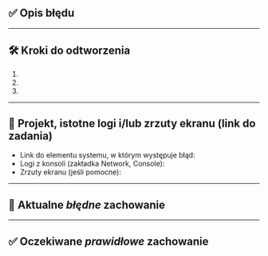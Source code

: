 ## ✅ Opis błędu

<!-- Krótko podsumuj napotkany błąd. -->

---

## 🛠️ Kroki do odtworzenia

<!-- Opisz krok po kroku, jak odtworzyć problem – to bardzo ważne. -->

1. <!-- Krok pierwszy -->
2. <!-- Krok drugi -->
3. <!-- itd. -->

---

## 📂 Projekt, istotne logi i/lub zrzuty ekranu (link do zadania)

- Link do elementu systemu, w którym występuje błąd: <!-- Wklej link -->
- Logi z konsoli (zakładka Network, Console): <!-- Wklej logi lub opisz -->
- Zrzuty ekranu (jeśli pomocne): <!-- Wstaw zrzuty ekranu lub usuń, jeśli niepotrzebne -->

---

## 🚫 Aktualne *błędne* zachowanie

<!-- Opisz, co faktycznie się dzieje, np. komunikat o błędzie, nieprawidłowe dane itp. -->

---

## ✅ Oczekiwane *prawidłowe* zachowanie

<!-- Opisz, jak powinno wyglądać prawidłowe działanie funkcji. -->
